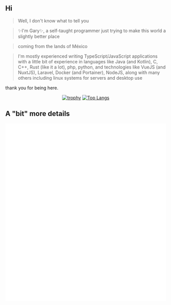 ## Hi

> Well, I don't know what to tell you

> ✨I'm Gary✨, a self-taught programmer just trying to make this world a slightly better place

> coming from the lands of México

> I'm mostly experienced writing TypeScript/JavaScript applications with a little bit of experience in languages like Java (and Kotlin), C, C++, Rust (like it a lot), php, python, and technologies like VueJS (and NuxtJS), Laravel, Docker (and Portainer), NodeJS, along with many others including linux systems for servers and desktop use

thank you for being here.

<div align="center">
<!-- <img height="180em" src="https://github-readme-stats.vercel.app/api?username=GaryCraft&show_icons=true&hide_border=true&count_private=true&include_all_commits=true&bg_color=45,8233ff,71e6ba&title_color=fff&text_color=fff&" />-->

<!-- [![Gary's GitHub stats](https://github-readme-stats.vercel.app/api?username=garycraft&show_icons=true&theme=nightowl)](https://github.com/anuraghazra/github-readme-stats) -->

[![trophy](https://github-profile-trophy.vercel.app/?username=garycraft&theme=onedark)](https://github.com/ryo-ma/github-profile-trophy)
[![Top Langs](https://github-readme-stats.vercel.app/api/top-langs/?username=garycraft&theme=nightowl)](https://github.com/anuraghazra/github-readme-stats)

</div>



## A "bit" more details
![GitHub Metrics](./github-metrics.svg)
